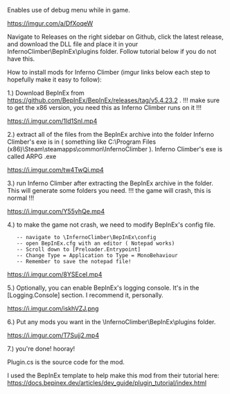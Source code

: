 Enables use of debug menu while in game.

https://imgur.com/a/DfXoqeW

Navigate to Releases on the right sidebar on Github, click the latest release, and download the DLL file and place it in your InfernoClimber\BepInEx\plugins folder. Follow tutorial below if you do not have this.

How to install mods for Inferno Climber (imgur links below each step to hopefully make it easy to follow):

1.) Download BepInEx from https://github.com/BepInEx/BepInEx/releases/tag/v5.4.23.2 .
!!! make sure to get the x86 version, you need this as Inferno Climber runs on it !!!

https://i.imgur.com/1ld1Snl.mp4

2.) extract all of the files from the BepInEx archive into the folder Inferno Climber's exe is in ( something like C:\Program Files (x86)\Steam\steamapps\common\InfernoClimber ). Inferno Climber's exe is called ARPG .exe

https://i.imgur.com/tw4TwQi.mp4

3.) run Inferno Climber after extracting the BepInEx archive in the folder. This will generate some folders you need. 
!!! the game will crash, this is normal !!!

https://i.imgur.com/Y55yhQe.mp4

4.) to make the game not crash, we need to modify BepInEx's config file.

       -- navigate to \InfernoClimber\BepInEx\config
       -- open BepInEx.cfg with an editor ( Notepad works)
       -- Scroll down to [Preloader.Entrypoint]
       -- Change Type = Application to Type = MonoBehaviour
       -- Remember to save the notepad file!

https://i.imgur.com/8YSEceI.mp4

5.)  Optionally, you can enable BepInEx's logging console. It's in the [Logging.Console] section. I recommend it, personally.

https://i.imgur.com/iskhVZJ.png

6.) Put any mods you want in the \InfernoClimber\BepInEx\plugins folder.

https://i.imgur.com/T7Sujj2.mp4

7.) you're done! hooray!

Plugin.cs is the source code for the mod. 

I used the BepInEx template to help make this mod from their tutorial here: https://docs.bepinex.dev/articles/dev_guide/plugin_tutorial/index.html 
